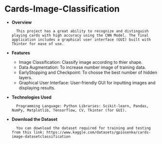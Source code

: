 # **Cards-Image-Classification**

* **Overview**

		This project has a great ability to recognize and distinguish playing cards with high accuracy using the CNN Model. The final application includes a graphical user interface (GUI) built with Tkinter for ease of use.

* **Features**

	- Image Classification: Classify image according to thier shape.
	- Data Augmentation: To increase number image of training data.
	- EarlyStopping and Checkpoint: To chosse the best number of hidden layers. 
	- Graphical User Interface: User-friendly GUI for inputting images and displaying results.

* **Technologies Used**

		Programming Language: Python Libraries: Scikit-learn, Pandas, NumPy, Matplotlib, Tensorflow, CV, Tkinter (for GUI).

* **Download the Dataset**

		You can download the dataset required for training and testing from this link: https://www.kaggle.com/datasets/gpiosenka/cards-image-datasetclassification
